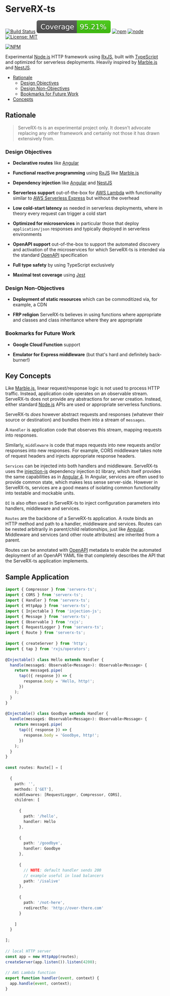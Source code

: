 # ServeRX-ts

[![Build Status](https://travis-ci.org/mflorence99/serverx-ts.svg?branch=master)](https://travis-ci.org/mflorence99/serverx-ts) 
[![Jest Coverage](./coverage.svg)]()
[![npm](https://img.shields.io/npm/v/serverx-ts.svg)]()
[![node](https://img.shields.io/badge/node-8.10-blue.svg)]()
[![License: MIT](https://img.shields.io/badge/License-MIT-yellow.svg)](https://opensource.org/licenses/MIT)

[![NPM](https://nodei.co/npm/serverx-ts.png?downloads=true&downloadRank=true&stars=true)](https://nodei.co/npm/serverx-ts/)

Experimental [Node.js](https://nodejs.org) HTTP framework using [RxJS](https://rxjs.dev), built with [TypeScript](https://www.typescriptlang.org/) and optimized for serverless deployments. Heavily inspired by [Marble.js](https://github.com/marblejs/marble) and [NestJS](https://nestjs.com/).

<!-- toc -->

- [Rationale](#rationale)
  * [Design Objectives](#design-objectives)
  * [Design Non-Objectives](#design-non-objectives)
  * [Bookmarks for Future Work](#bookmarks-for-future-work)
- [Concepts](#concepts)

<!-- tocstop -->

## Rationale

> ServeRX-ts is an experimental project only. It doesn't advocate replacing any other framework and certainly not those it has drawn extensively from.

### Design Objectives

* **Declarative routes** like [Angular](https://angular.io/guide/router)

* **Functional reactive programming** using [RxJS](https://rxjs.dev) like [Marble.js](https://github.com/marblejs/marble) 

* **Dependency injection** like [Angular](https://v4.angular.io/guide/dependency-injection) and [NestJS](https://nestjs.com/)

* **Serverless support** out-of-the-box for [AWS Lambda](https://aws.amazon.com/lambda/) with functionality similar to [AWS Serverless Express](https://github.com/awslabs/aws-serverless-express) but without the overhead

* **Low cold-start latency** as needed in serverless deployments, where in theory every request can trigger a cold start

* **Optimized for microservices** in particular those that deploy `application/json` responses and typically deployed in serverless environments

* **OpenAPI support** out-of-the-box to support the automated discovery and activation of the microservices for which ServeRX-ts is intended via the standard [OpenAPI](https://swagger.io/docs/specification/about/) specification

* **Full type safety** by using TypeScript exclusively

* **Maximal test coverage** using [Jest](https://jestjs.io/)

### Design Non-Objectives

* **Deployment of static resources** which can be commoditized via, for example, a CDN

* **FRP religion** ServeRX-ts believes in using functions where appropriate and classes and class inheritance where they are appropriate

### Bookmarks for Future Work

* **Google Cloud Function** support

* **Emulator for Express middleware** (but that's hard and definitely back-burner!)

## Key Concepts

Like [Marble.js](https://github.com/marblejs/marble), linear request/response logic is not used to process HTTP traffic. Instead, application code operates on an observable stream. ServeRX-ts does not provide any abstractions for server creation. Instead, either standard [Node.js](https://nodejs.org) APIs are used or appropriate serverless functions.

ServeRX-ts *does* however abstract requests and responses (whatever their source or destination) and bundles them into a stream of `messages`. 

A `Handler` is application code that observes this stream, mapping requests into responses.

Similarly, `middleware` is code that maps requests into new requests and/or responses into new responses. For example, CORS middleware takes note of request headers and injects appropriate response headers.

`Services` can be injected into both handlers and middleware. ServeRX-ts uses the [injection-js](https://github.com/mgechev/injection-js) dependency injection `DI` library, which itself provides the same capabilities as in [Angular 4](https://v4.angular.io/guide/dependency-injection). In Angular, services are often used to provide common state, which makes less sense server-side. However in ServeRX-ts, services are a good means of isolating common functionality into testable and mockable units.

`DI` is also often used in ServeRX-ts to inject configuration parameters into handlers, middleware and services.

`Routes` are the backbone of a ServeRX-ts application. A route binds an HTTP method and path to a handler, middleware and services. Routes can be nested arbitrarily in parent/child relationships, just like [Angular](https://angular.io/guide/router). Middleware and services (and other route attributes) are inherited from a parent.

Routes can be annotated with [OpenAPI](https://swagger.io/docs/specification/about/) metadata to enable the automated deployment of an OpenAPI YAML file that completely describes the API that the ServeRX-ts application implements.

## Sample Application

```ts
import { Compressor } from 'serverx-ts';
import { CORS } from 'serverx-ts';
import { Handler } from 'serverx-ts';
import { HttpApp } from 'serverx-ts';
import { Injectable } from 'injection-js';
import { Message } from 'serverx-ts';
import { Observable } from 'rxjs';
import { RequestLogger } from 'serverx-ts';
import { Route } from 'serverx-ts';

import { createServer } from 'http';
import { tap } from 'rxjs/operators';

@Injectable() class Hello extends Handler {
  handle(message$: Observable<Message>): Observable<Message> {
    return message$.pipe(
      tap(({ response }) => {
        response.body = 'Hello, http!';
      })
    );
  }
}

@Injectable() class Goodbye extends Handler {
  handle(message$: Observable<Message>): Observable<Message> {
    return message$.pipe(
      tap(({ response }) => {
        response.body = 'Goodbye, http!';
      })
    );
  }
}

const routes: Route[] = [

  {
    path: '',
    methods: ['GET'],
    middlewares: [RequestLogger, Compressor, CORS],
    children: [

      {
        path: '/hello',
        handler: Hello
      },

      {
        path: '/goodbye',
        handler: Goodbye
      },

      {
        // NOTE: default handler sends 200
        // example useful in load balancers
        path: '/isalive'
      },

      {
        path: '/not-here',
        redirectTo: 'http://over-there.com'
      }

    ]
  }

];

// local HTTP server
const app = new HttpApp(routes);
createServer(app.listen()).listen(4200);

// AWS Lambda function
export function handler(event, context) {
  app.handle(event, context);
}
```
